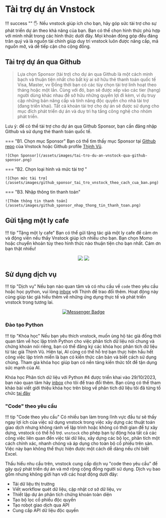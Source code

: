 # Tài trợ dự án Vnstock

!!! success ""
    🖐 Nếu vnstock giúp ích cho bạn, hãy góp sức tài trợ cho sự phát triển dự án theo khả năng của bạn. Bạn có thể chọn hình thức phù hợp với mình nhất trong các hình thức dưới đây. Mọi khoản đóng góp đều đáng trân quý và là nguồn tài chính giúp duy trì vnstock luôn được nâng cấp, mã nguồn mở, và dễ tiếp cận cho cộng đồng.

## Tài trợ dự án qua Github

> Lựa chọn Sponsor (tài trợ) cho dự án qua Github là một cách minh bạch và thuận tiện nhất cho bất kỳ ai sở hữu thẻ thanh toán quốc tế Visa, Master, vv Đồng thời bạn có các tùy chọn tài trợ linh hoạt theo tháng hoặc một lần. Cùng với đó, bạn sẽ được xếp vào các tier (hạng) người dùng khác nhau để sở hữu những quyền lợi đi kèm, ví dụ truy cập những bản nâng cấp và tính năng độc quyền cho nhà tài trợ (đang triển khai).
> Tất cả khoản tài trợ cho dự án sẽ được sử dụng cho mục đích phát triển dự án và duy trì hạ tầng công nghệ cho nhóm phát triển. 

Lưu ý: để có thể tài trợ cho dự án qua Github Sponsor, bạn cần đăng nhập Github và sử dụng thẻ thanh toán quốc tế.

=== "B1. Chọn mục Sponsor"
	Bạn có thể tìm thấy mục Sponsor tại [Github repo](https://github.com/thinh-vu/vnstock) của Vnstock hoặc Github profile [Thịnh Vũ](https://github.com/thinh-vu).

	![Chọn Sponsor](/assets/images/tai-tro-du-an-vnstock-qua-github-sponsor.png)
=== "B2. Chọn loại hình và mức tài trợ "

	![Chọn mức tài trợ](/assets/images/github_sponsor_tai_tro_vnstock_theo_cach_cua_ban.png)

=== "B3. Nhập thông tin thanh toán"

	![Thêm thông tin thanh toán](/assets/images/github_sponsor_nhap_thong_tin_thanh_toan.png)

## Gửi tặng một ly cafe

!!! tip "Tặng một ly cafe"
	Bạn có thể gửi tặng tác giả một ly cafe để cảm ơn và động viên nếu thấy Vnstock giúp ích nhiều cho bạn. Bạn chọn Momo hoặc chuyển khoản tùy theo hình thức nào thuận tiện cho bạn nhất. Cám ơn bạn thật nhiều!


<div id="QR" align="center">
  <img src="https://raw.githubusercontent.com/thinh-vu/vnstock/beta/docs/docs/assets/images/vcb-qr-thinhvu.jpg"/>
  <img src="https://raw.githubusercontent.com/thinh-vu/vnstock/beta/docs/docs/assets/images/momo-qr-thinhvu.jpeg"/>
</div>

## Sử dụng dịch vụ

!!! tip "Dịch vụ"
    Nếu bạn nào quan tâm và có nhu cầu về `code` theo yêu cầu hoặc học python, vui lòng [inbox](https://www.messenger.com/t/mr.thinh.ueh) với Thịnh để trao đổi thêm. Hoạt động này cũng giúp tác giả hiểu thêm về những ứng dụng thực tế và phát triển vnstock trong tương lai.

<div id="badges" align="center">
  <a href="https://www.messenger.com/t/mr.thinh.ueh">
    <img src="https://img.shields.io/badge/Messenger-00B2FF?style=for-the-badge&logo=messenger&logoColor=white" alt="Messenger Badge"/>
  </a>
</div>

### Đào tạo Python

!!! tip "Khóa học" 
    Nếu bạn yêu thích vnstock, muốn ủng hộ tác giả đồng thời quan tâm về học lập trình Python cho việc phân tích dữ liệu nói chung và chứng khoán nói riêng, bạn có thể đăng ký các khóa học phân tích dữ liệu từ tác giả Thịnh Vũ. Hiện tại, AI cũng có thể hỗ trợ bạn thực hiện hầu hết công việc lập trình miễn là bạn có kiến thức căn bản và biết cách sử dụng chúng. Tham gia khóa học giúp bạn có nền tảng kiến thức tốt để tận dụng sức mạnh của AI.

Khóa học Phân tích dữ liệu với Python #4 được triển khai vào 29/10/2023, bạn nào quan tâm hãy [inbox](https://www.messenger.com/t/mr.thinh.ueh) cho tôi để trao đổi thêm. Bạn cũng có thể tham khảo bài viết giới thiệu khóa học trên blog về phân tích dữ liệu tôi đã từng tổ chức [tại đây](https://thinhvu.com/2023/08/09/phan-tich-du-lieu-voi-python-for-data-analysis-3/)

### "Code" theo yêu cầu

!!! tip "Code theo yêu cầu" 
    Có nhiều bạn làm trong lĩnh vực đầu tư sẽ thấy ngay lợi ích của việc sử dụng vnstock trong việc xây dựng các thuật toán giao dịch nhưng không rành về lập trình hoặc không có thời gian để tự xây dựng, vnstock có thể hỗ trợ. `vnstock` cho phép bạn tự động hóa tất cả các công việc liên quan đến việc tải dữ liệu, xây dựng các bộ lọc, phân tích một cách chính xác, nhanh chóng và áp dụng cho toàn bộ cổ phiếu trên sàn. Việc này bạn không thể thực hiện được một cách dễ dàng nếu chỉ biết Excel.

Thấu hiểu nhu cầu trên, vnstock cung cấp dịch vụ "code theo yêu cầu" để gây quỹ phát triển dự án và mở rộng cộng đồng người sử dụng. Dịch vụ bao gồm nhưng không giới hạn với các hoạt động dưới đây:

- Tải dữ liệu thị trường
- Viết workflow quét dữ liệu, cập nhật cơ sở dữ liệu, vv
- Thiết lập dự án phân tích chứng khoán toàn diện
- Tạo bộ lọc cổ phiếu độc quyền
- Tạo robot giao dịch qua API
- Cung cấp API dữ liệu độc quyền